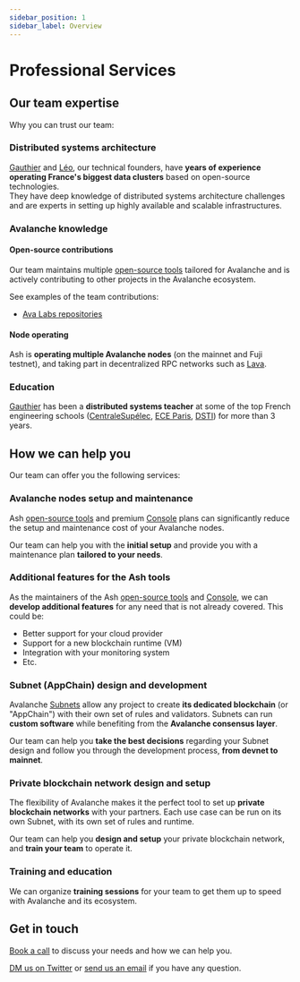 ```yaml
---
sidebar_position: 1
sidebar_label: Overview
---
```


# Professional Services

## Our team expertise

Why you can trust our team:

### Distributed systems architecture

[Gauthier](https://www.linkedin.com/in/gauthier-leonard/) and [Léo](https://www.linkedin.com/in/leo-schoukroun/), our technical founders, have **years of experience operating France's biggest data clusters** based on open-source technologies.  
They have deep knowledge of distributed systems architecture challenges and are experts in setting up highly available and scalable infrastructures.

### Avalanche knowledge

#### Open-source contributions

Our team maintains multiple [open-source tools](/docs/toolkit/) tailored for Avalanche and is actively contributing to other projects in the Avalanche ecosystem.

See examples of the team contributions:

- [Ava Labs repositories](https://github.com/issues?q=is%3Aissue+involves%3ANuttymoon+involves%3Aleopaul36+archived%3Afalse+org%3Aava-labs+)

#### Node operating

Ash is **operating multiple Avalanche nodes** (on the mainnet and Fuji testnet), and taking part in decentralized RPC networks such as [Lava](https://lavanet.xyz).

### Education

[Gauthier](https://www.linkedin.com/in/gauthier-leonard/) has been a **distributed systems teacher** at some of the top French engineering schools ([CentraleSupélec](https://www.centralesupelec.fr/), [ECE Paris](https://www.ece.fr/), [DSTI](https://www.datasciencetech.institute/fr/)) for more than 3 years.

## How we can help you

Our team can offer you the following services:

### Avalanche nodes setup and maintenance

Ash [open-source tools](/docs/toolkit/) and premium [Console](/docs/console/) plans can significantly reduce the setup and maintenance cost of your Avalanche nodes.

Our team can help you with the **initial setup** and provide you with a maintenance plan **tailored to your needs**.

### Additional features for the Ash tools

As the maintainers of the Ash [open-source tools](/docs/toolkit/) and [Console](/docs/console/), we can **develop additional features** for any need that is not already covered. This could be:

- Better support for your cloud provider
- Support for a new blockchain runtime (VM)
- Integration with your monitoring system
- Etc.

### Subnet (AppChain) design and development

Avalanche [Subnets](https://docs.avax.network/learn/avalanche/subnets-overview) allow any project to create **its dedicated blockchain** (or "AppChain") with their own set of rules and validators. Subnets can run **custom software** while benefiting from the **Avalanche consensus layer**.

Our team can help you **take the best decisions** regarding your Subnet design and follow you through the development process, **from devnet to mainnet**.

### Private blockchain network design and setup

The flexibility of Avalanche makes it the perfect tool to set up **private blockchain networks** with your partners. Each use case can be run on its own Subnet, with its own set of rules and runtime.

Our team can help you **design and setup** your private blockchain network, and **train your team** to operate it.

### Training and education

We can organize **training sessions** for your team to get them up to speed with Avalanche and its ecosystem.

## Get in touch

[Book a call](https://calendly.com/antoine-e36knots/book-a-meeting-with-ash) to discuss your needs and how we can help you.

[DM us on Twitter](https://twitter.com/ash_avax) or [send us an email](mailto:contact@e36knots.com) if you have any question.

